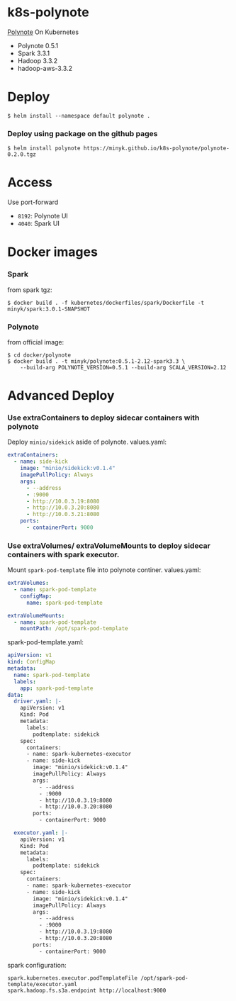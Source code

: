 k8s-polynote
============

[Polynote](https://github.com/polynote/polynote) On Kubernetes

* Polynote 0.5.1
* Spark 3.3.1
* Hadoop 3.3.2
 * hadoop-aws-3.3.2

# Deploy

```
$ helm install --namespace default polynote .
```

### Deploy using package on the github pages

```
$ helm install polynote https://minyk.github.io/k8s-polynote/polynote-0.2.0.tgz
```


# Access

Use port-forward
* `8192`: Polynote UI
* `4040`: Spark UI


# Docker images

### Spark

from spark tgz:
```
$ docker build . -f kubernetes/dockerfiles/spark/Dockerfile -t minyk/spark:3.0.1-SNAPSHOT
```

### Polynote

from official image:
```
$ cd docker/polynote
$ docker build . -t minyk/polynote:0.5.1-2.12-spark3.3 \
    --build-arg POLYNOTE_VERSION=0.5.1 --build-arg SCALA_VERSION=2.12
```

# Advanced Deploy

### Use extraContainers to deploy sidecar containers with polynote

Deploy `minio/sidekick` aside of polynote. values.yaml:
```yaml
extraContainers:
  - name: side-kick
    image: "minio/sidekick:v0.1.4"
    imagePullPolicy: Always
    args:
      - --address
      - :9000
      - http://10.0.3.19:8080
      - http://10.0.3.20:8080
      - http://10.0.3.21:8080
    ports:
      - containerPort: 9000
```

### Use extraVolumes/ extraVolumeMounts to deploy sidecar containers with spark executor.

Mount `spark-pod-template` file into polynote continer. values.yaml:
```yaml
extraVolumes:
  - name: spark-pod-template
    configMap:
      name: spark-pod-template

extraVolumeMounts:
  - name: spark-pod-template
    mountPath: /opt/spark-pod-template
```

spark-pod-template.yaml:
```yaml
apiVersion: v1
kind: ConfigMap
metadata:
  name: spark-pod-template
  labels:
    app: spark-pod-template
data:
  driver.yaml: |-
    apiVersion: v1
    Kind: Pod
    metadata:
      labels:
        podtemplate: sidekick
    spec:
      containers:
      - name: spark-kubernetes-executor
      - name: side-kick
        image: "minio/sidekick:v0.1.4"
        imagePullPolicy: Always
        args:
          - --address
          - :9000
          - http://10.0.3.19:8080
          - http://10.0.3.20:8080
        ports:
          - containerPort: 9000

  executor.yaml: |-
    apiVersion: v1
    Kind: Pod
    metadata:
      labels:
        podtemplate: sidekick
    spec:
      containers:
      - name: spark-kubernetes-executor
      - name: side-kick
        image: "minio/sidekick:v0.1.4"
        imagePullPolicy: Always
        args:
          - --address
          - :9000
          - http://10.0.3.19:8080
          - http://10.0.3.20:8080
        ports:
          - containerPort: 9000
```

spark configuration:
```
spark.kubernetes.executor.podTemplateFile /opt/spark-pod-template/executor.yaml
spark.hadoop.fs.s3a.endpoint http://localhost:9000
```
